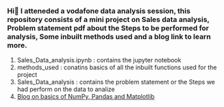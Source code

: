 ### Hi:wave: I atteneded a vodafone data analysis session, this repository consists of a mini project on Sales data analysis, Problem statement pdf about the Steps to be performed for analysis, Some inbuilt methods used and a blog link to learn more. 
1. Sales_Data_analysis.ipynb : contains the jupyter notebook
2. methods_used : conatins basics of all the inbuilt functions used for the project
3. Sales_Data_analysis : contains the problem statement or the Steps we had perform on the data to analize
4. [Blog on basics of NumPy, Pandas and Matplotlib](http://programmerprodigy.code.blog/2020/09/11/basics-of-numpy-and-pandas)